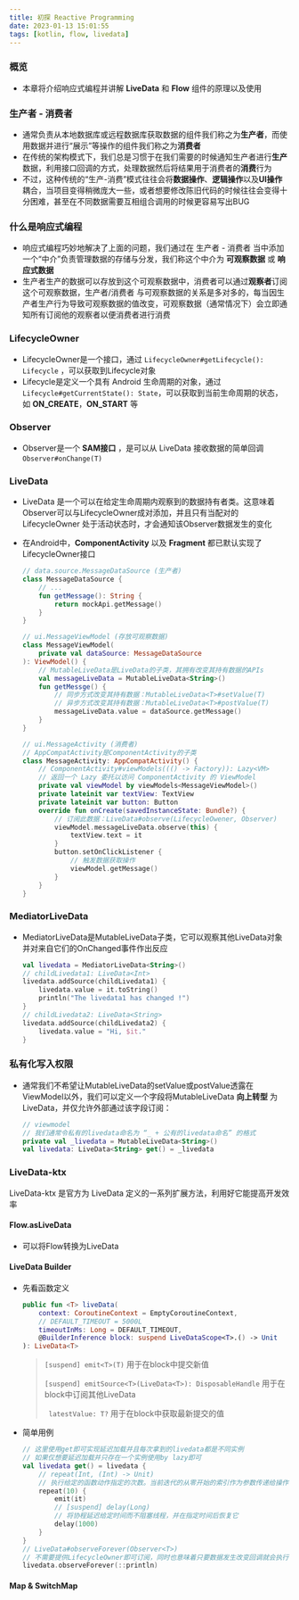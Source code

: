 ```yaml
---
title: 初探 Reactive Programming
date: 2023-01-13 15:01:55
tags: [kotlin, flow, livedata]
---
```


### 概览

- 本章将介绍响应式编程并讲解 **LiveData** 和 **Flow** 组件的原理以及使用

### 生产者 - 消费者

- 通常负责从本地数据库或远程数据库获取数据的组件我们称之为**生产者**，而使用数据并进行“展示”等操作的组件我们称之为**消费者**
- 在传统的架构模式下，我们总是习惯于在我们需要的时候通知生产者进行**生产**数据，利用接口回调的方式，处理数据然后将结果用于消费者的**消费**行为
- 不过，这种传统的“生产-消费”模式往往会将**数据操作**、**逻辑操作**以及**UI操作**耦合，当项目变得稍微庞大一些，或者想要修改陈旧代码的时候往往会变得十分困难，甚至在不同数据需要互相组合调用的时候更容易写出BUG

### 什么是响应式编程

- 响应式编程巧妙地解决了上面的问题，我们通过在 生产者 - 消费者 当中添加一个“中介”负责管理数据的存储与分发，我们称这个中介为 **可观察数据** 或 **响应式数据**
- 生产者生产的数据可以存放到这个可观察数据中，消费者可以通过**观察者**订阅这个可观察数据，生产者/消费者 与可观察数据的关系是多对多的，每当因生产者生产行为导致可观察数据的值改变，可观察数据（通常情况下）会立即通知所有订阅他的观察者以便消费者进行消费

### LifecycleOwner

- LifecycleOwner是一个接口，通过 `LifecycleOwner#getLifecycle(): Lifecycle` ，可以获取到Lifecycle对象
- Lifecycle是定义一个具有 Android 生命周期的对象，通过`Lifecycle#getCurrentState(): State`，可以获取到当前生命周期的状态，如 **ON_CREATE**，**ON_START** 等

### Observer

- Observer是一个 **SAM接口** ，是可以从 LiveData 接收数据的简单回调 `Observer#onChange(T)` 

### LiveData

- LiveData 是一个可以在给定生命周期内观察到的数据持有者类。这意味着Observer可以与LifecycleOwner成对添加，并且只有当配对的 LifecycleOwner 处于活动状态时，才会通知该Observer数据发生的变化

- 在Android中，**ComponentActivity** 以及 **Fragment** 都已默认实现了LifecycleOwner接口

    ```kotlin
    // data.source.MessageDataSource (生产者)
    class MessageDataSource {
        // ...
        fun getMessage(): String {
            return mockApi.getMessage()
        }
    }
    ```

    ```kotlin
    // ui.MessageViewModel (存放可观察数据)
    class MessageViewModel(
    	private val dataSource: MessageDataSource
    ): ViewModel() {
        // MutableLiveData是LiveData的子类，其拥有改变其持有数据的APIs
        val messageLiveData = MutableLiveData<String>()
        fun getMessge() {
            // 同步方式改变其持有数据：MutableLiveData<T>#setValue(T)
            // 异步方式改变其持有数据：MutableLiveData<T>#postValue(T)
            messageLiveData.value = dataSource.getMessage()
        }
    }
    ```

    ```kotlin
    // ui.MessageActivity (消费者)
    // AppCompatActivity是ComponentActivity的子类
    class MessageActivity: AppCompatActivity() {
        // ComponentActivity#viewModels((() -> Factory)): Lazy<VM>
        // 返回一个 Lazy 委托以访问 ComponentActivity 的 ViewModel
        private val viewModel by viewModels<MessageViewModel>()
        private lateinit var textView: TextView
        private lateinit var button: Button
        override fun onCreate(savedInstanceState: Bundle?) {
            // 订阅此数据：LiveData#observe(LifecycleOwener, Observer)
            viewModel.messageLiveData.observe(this) {
                textView.text = it
            }
            button.setOnClickListener {
                // 触发数据获取操作
                viewModel.getMessage()
            }
        }
    }
    ```
    

### MediatorLiveData

- MediatorLiveData是MutableLiveData子类，它可以观察其他LiveData对象并对来自它们的OnChanged事件作出反应

    ```kotlin
    val livedata = MediatorLiveData<String>()
    // childLivedata1: LiveData<Int>
    livedata.addSource(childLivedata1) {
    	livedata.value = it.toString()
        println("The livedata1 has changed !")
    }
    // childLivedata2: LiveData<String>
    livedata.addSource(childLivedata2) {
    	livedata.value = "Hi, $it."
    }
    ```



### 私有化写入权限

- 通常我们不希望让MutableLiveData的setValue或postValue透露在ViewModel以外，我们可以定义一个字段将MutableLiveData **向上转型** 为LiveData，并仅允许外部通过该字段订阅：

    ```kotlin
    // viewmodel
    // 我们通常令私有的livedata命名为 “_ + 公有的livedata命名” 的格式
    private val _livedata = MutableLiveData<String>()
    val livedata: LiveData<String> get() = _livedata
    ```

    

### LiveData-ktx

LiveData-ktx 是官方为 LiveData 定义的一系列扩展方法，利用好它能提高开发效率

#### Flow.asLiveData

- 可以将Flow转换为LiveData

#### LiveData Builder

- 先看函数定义

    ```kotlin
    public fun <T> liveData(
        context: CoroutineContext = EmptyCoroutineContext,
        // DEFAULT_TIMEOUT = 5000L
        timeoutInMs: Long = DEFAULT_TIMEOUT,
        @BuilderInference block: suspend LiveDataScope<T>.() -> Unit
    ): LiveData<T>
    ```

    > `[suspend] emit<T>(T)` 用于在block中提交新值
    >
    > `[suspend] emitSource<T>(LiveData<T>): DisposableHandle` 用于在block中订阅其他LiveData
    >
    > ` latestValue: T?` 用于在block中获取最新提交的值

- 简单用例

    ```kotlin
    // 这里使用get即可实现延迟加载并且每次拿到的livedata都是不同实例
    // 如果仅想要延迟加载并只存在一个实例使用by lazy即可
    val livedata get() = livedata {
        // repeat(Int, (Int) -> Unit)
        // 执行给定的函数动作指定的次数。当前迭代的从零开始的索引作为参数传递给操作
        repeat(10) {
            emit(it)
            // [suspend] delay(Long)
            // 将协程延迟给定时间而不阻塞线程，并在指定时间后恢复它
            delay(1000)
        }
    }
    // LiveData#observeForever(Observer<T>)
    // 不需要提供LifecycleOwner即可订阅，同时也意味着只要数据发生改变回调就会执行
    livedata.observeForever(::println)
    ```

#### Map & SwitchMap



